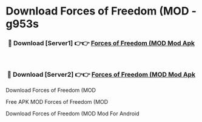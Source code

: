# Download Forces of Freedom (MOD - g953s



<div align="center">
<h3>🔴 Download [Server1] 👉👉 <a href="https://momento.my/?title=Forces_of_Freedom_(MOD">Forces of Freedom (MOD Mod Apk</a></h3><br>

<h3>🔴 Download [Server2] 👉👉 <a href="https://momento.my/?title=Forces_of_Freedom_(MOD">Forces of Freedom (MOD Mod Apk</a></h3>
</div>



Download Forces of Freedom (MOD 

Free APK MOD Forces of Freedom (MOD 

Download Forces of Freedom (MOD Mod For Android
